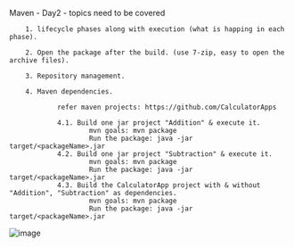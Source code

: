 Maven - Day2 - topics need to be covered

        1. lifecycle phases along with execution (what is happing in each phase).

        2. Open the package after the build. (use 7-zip, easy to open the archive files).
        
        3. Repository management.
        
        4. Maven dependencies.
        
                refer maven projects: https://github.com/CalculatorApps
                
                4.1. Build one jar project "Addition" & execute it. 
                        mvn goals: mvn package
                        Run the package: java -jar target/<packageName>.jar
                4.2. Build one jar project "Subtraction" & execute it. 
                        mvn goals: mvn package
                        Run the package: java -jar target/<packageName>.jar
                4.3. Build the CalculatorApp project with & without "Addition", "Subtraction" as dependencies.  
                        mvn goals: mvn package
                        Run the package: java -jar target/<packageName>.jar
                        
                        
    
    
 
 
 ![image](https://user-images.githubusercontent.com/24622526/115644315-01e3be80-a33c-11eb-839b-9c2202faa417.png)
